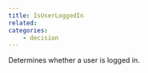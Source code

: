 ```yaml
---
title: IsUserLoggedIn
related:
categories:
    - decision
---
```


Determines whether a user is logged in.